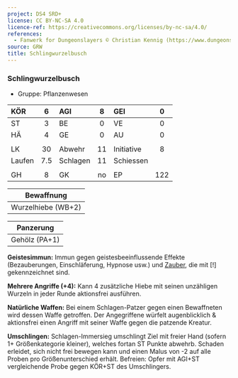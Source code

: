 ```yaml
---
project: DS4 SRD+
license: CC BY-NC-SA 4.0
licence-ref: https://creativecommons.org/licenses/by-nc-sa/4.0/
references: 
  - Fanwerk for Dungeonslayers © Christian Kennig (https://www.dungeonslayers.net/)
source: GRW
title: Schlingwurzelbusch
---
```


### Schlingwurzelbusch

- Gruppe: Pflanzenwesen

| KÖR    |  6  | AGI      |  8  | GEI        |  0  |
| :----- | :-: | :------- | :-: | :--------- | :-: |
| ST     |  3  | BE       |  0  | VE         |  0  |
| HÄ     |  4  | GE       |  0  | AU         |  0  |
|        |     |          |     |            |     |
| LK     | 30  | Abwehr   | 11  | Initiative |  8  |
| Laufen | 7.5 | Schlagen | 11  | Schiessen  |     |
|        |     |          |     |            |     |
| GH     |  8  | GK       | no  | EP         | 122 |

|     Bewaffnung     |
| :----------------: |
| Wurzelhiebe (WB+2) |

|   Panzerung   |
| :-----------: |
| Gehölz (PA+1) |

**Geistesimmun:** Immun gegen geistesbeeinflussende Effekte (Bezauberungen, Einschläferung, Hypnose usw.) und [Zauber](../../fanwerk/zauber/zauber.md), die mit [!] gekennzeichnet sind.

**Mehrere Angriffe (+4):** Kann 4 zusätzliche Hiebe mit seinen unzähligen Wurzeln in jeder Runde aktionsfrei ausführen.

**Natürliche Waffen:** Bei einem Schlagen-Patzer gegen einen Bewaffneten wird dessen Waffe getroffen. Der Angegriffene würfelt augenblicklich & aktionsfrei einen Angriff mit seiner Waffe gegen die patzende Kreatur.

**Umschlingen:** Schlagen-Immersieg umschlingt Ziel mit freier Hand (sofern 1+ Größenkategorie kleiner), welches fortan ST Punkte abwehrb. Schaden erleidet, sich nicht frei bewegen kann und einen Malus von -2 auf alle Proben pro Größenunterschied erhält. Befreien: Opfer mit AGI+ST vergleichende Probe gegen KÖR+ST des Umschlingers.

